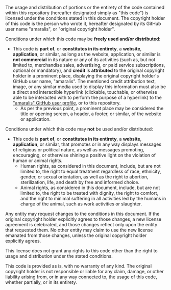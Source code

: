 The usage and distribution of portions or the entirety of the code contained within this repository (hereafter designated simply as "this code") is licensed under the conditions stated in this document. The copyright holder of this code is the person who wrote it, hereafter designated by its GitHub user name "amaralis", or "original copyright holder".

Conditions under which this code may be **freely used and/or distributed**:

- This code is **part of**, or **constitutes in its entirety**, a **website**, **application**, or similar, as long as the website, application, or similar is **not commercial** in its nature or any of its activities (such as, but not limited to, merchandise sales, advertising, or paid service subscriptions, optional or mandatory), and **credit** is **attributed** to the original copyright holder in a prominent place, displaying the original copyright holder's GitHub user name, "amaralis". The mentioned credit attribution text, image, or any similar media used to display this information must also be a direct and interactible hyperlink (clickable, touchable, or otherwise able to be interacted with to perform the purpose of a hyperlink) to the ["amaralis" GitHub user profile](https://github.com/amaralis/), or to this repository.
  - As per the previous point, a prominent place may be considered the title or opening screen, a header, a footer, or similar, of the website or application.
  
Conditions under which this code may **not** be used and/or distributed:

- This code is **part of**, or **constitutes in its entirety**, a **website**, **application**, or similar, that promotes or in any way displays messages of religious or political nature, as well as messages promoting, encouraging, or otherwise shining a positive light on the violation of human or animal rights.
  - Human rights, as considered in this document, include, but are not limited to, the right to equal treatment regardless of race, ethnicity, gender, or sexual orientation, as well as the right to abortion, sterilization, life, and death by free and informed choice.
  - Animal rights, as considered in this document, include, but are not limited to, the right to be treated with dignity, the right to comfort, and the right to minimal suffering in all activities led by the humans in charge of the animal, such as work activities or slaughter.
  
Any entity may request changes to the conditions in this document. If the original copyright holder explicitly agrees to those changes, a new license agreement is celebrated, and those changes reflect only upon the entity that requested them. No other entity may claim to use the new license emanated from those changes, unless the original copyright holder explicitly agrees.

This license does not grant any rights to this code other than the right to usage and distribution under the stated conditions.

This code is provided as is, with no warranty of any kind. The original copyright holder is not responsible or liable for any claim, damage, or other liability arising from, or in any way connected to, the usage of this code, whether partially, or in its entirety.
